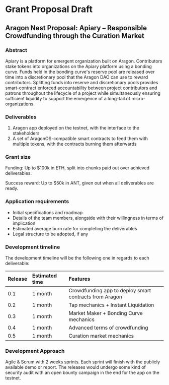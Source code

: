 # Grant Proposal Draft

## Aragon Nest Proposal: Apiary – Responsible Crowdfunding through the Curation Market

### Abstract

Apiary is a platform for emergent organization built on Aragon. Contributors stake tokens into organizations on the Apiary platform using a bonding curve. Funds held in the bonding curve's reserve pool are released over time into a discretionary pool that the Aragon DAO can use to reward contributors. Splitting funds into reserve and discretionary pools provides smart-contract enforced accountability between project contributors and patrons throughout the lifecycle of a project while simultaneously ensuring sufficient liquidity to support the emergence of a long-tail of micro-organizations.

### Deliverables

1. Aragon app deployed on the testnet, with the interface to the stakeholders
2. A set of AragonOS-compatible smart contracts to feed them with multiple tokens, with the contracts burning them afterwards

### Grant size

Funding: Up to $100k in ETH, split into chunks paid out over achieved deliverables.

Success reward: Up to $50k in ANT, given out when all deliverables are ready.

### Application requirements

* Initial specifications and roadmap
* Details of the team members, alongside with their willingness in terms of implication
* Estimated average burn rate for completing the deliverables
* Legal structure to be adopted, if any

### Development timeline

The development timeline will be the following one in regards to each deliverable:

| Release | Estimated time | Features |
| :--- | :--- | :--- |
| 0.1 | 1 month | Crowdfunding app to deploy smart contracts from Aragon |
| 0.2 | 1 month | Tap mechanics + Instant Liquidation |
| 0.3 | 1 month | Market Maker + Bonding Curve mechanics |
| 0.4 | 1 month | Advanced terms of crowdfunding |
| 0.5 | 1 month | Curation market mechanics |

### Development Approach

Agile & Scrum with 2 weeks sprints. Each sprint will finish with the publicly available demo or report. The releases would undergo some kind of security audit with an open bounty campaign in the end for the app on the testnet.

